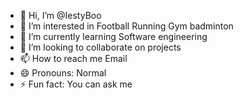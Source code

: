 - 👋 Hi, I’m @IestyBoo
- 👀 I’m interested in Football Running Gym badminton 
- 🌱 I’m currently learning Software engineering 
- 💞️ I’m looking to collaborate on projects 
- 📫 How to reach me Email
- 😄 Pronouns: Normal
- ⚡ Fun fact: You can ask me

<!---
IestyBoo/IestyBoo is a ✨ special ✨ repository because its `README.md` (this file) appears on your GitHub profile.
You can click the Preview link to take a look at your changes.
--->
